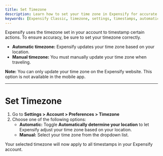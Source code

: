 ```yaml
---
title: Set Timezone
description: Learn how to set your time zone in Expensify for accurate timestamps on expenses and reports.
keywords: [Expensify Classic, timezone, settings, timestamps, automatic, manual]
---
```


Expensify uses the timezone set in your account to timestamp certain actions. To ensure accuracy, be sure to set your timezone correctly.

- **Automatic timezone:** Expensify updates your time zone based on your location.  
- **Manual timezone:** You must manually update your time zone when traveling.

**Note:** You can only update your time zone on the Expensify website. This option is not available in the mobile app.

---

# Set Timezone  

1. Go to **Settings > Account > Preferences > Timezone**
2. Choose one of the following options:  
   - **Automatic:** Toggle **Automatically determine your location** to let Expensify adjust your time zone based on your location.  
   - **Manual:** Select your time zone from the dropdown list.  

Your selected timezone will now apply to all timestamps in your Expensify account.
